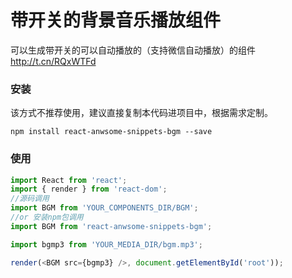 # 带开关的背景音乐播放组件

可以生成带开关的可以自动播放的（支持微信自动播放）的组件 http://t.cn/RQxWTFd

### 安装
该方式不推荐使用，建议直接复制本代码进项目中，根据需求定制。
```
npm install react-anwsome-snippets-bgm --save
```

### 使用

```javascript
import React from 'react';
import { render } from 'react-dom';
//源码调用
import BGM from 'YOUR_COMPONENTS_DIR/BGM';
//or 安装npm包调用
import BGM from 'react-anwsome-snippets-bgm';

import bgmp3 from 'YOUR_MEDIA_DIR/bgm.mp3';

render(<BGM src={bgmp3} />, document.getElementById('root'));
```
